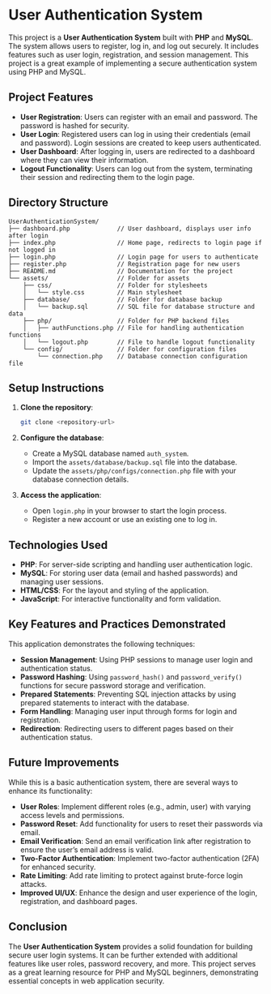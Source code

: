 # User Authentication System

This project is a **User Authentication System** built with **PHP** and **MySQL**. The system allows users to register, log in, and log out securely. It includes features such as user login, registration, and session management. This project is a great example of implementing a secure authentication system using PHP and MySQL.

## Project Features

- **User Registration**: Users can register with an email and password. The password is hashed for security.
- **User Login**: Registered users can log in using their credentials (email and password). Login sessions are created to keep users authenticated.
- **User Dashboard**: After logging in, users are redirected to a dashboard where they can view their information.
- **Logout Functionality**: Users can log out from the system, terminating their session and redirecting them to the login page.

## Directory Structure

```
UserAuthenticationSystem/
├── dashboard.php             // User dashboard, displays user info after login
├── index.php                 // Home page, redirects to login page if not logged in
├── login.php                 // Login page for users to authenticate
├── register.php              // Registration page for new users
├── README.md                 // Documentation for the project
└── assets/                   // Folder for assets
    ├── css/                  // Folder for stylesheets
    │   └── style.css         // Main stylesheet
    ├── database/             // Folder for database backup
    │   └── backup.sql        // SQL file for database structure and data
    ├── php/                  // Folder for PHP backend files
    │   ├── authFunctions.php // File for handling authentication functions
    │   └── logout.php        // File to handle logout functionality
    └── config/               // Folder for configuration files
        └── connection.php    // Database connection configuration file
```

## Setup Instructions

1. **Clone the repository**:
   ```bash
   git clone <repository-url>
   ```

2. **Configure the database**:
   - Create a MySQL database named `auth_system`.
   - Import the `assets/database/backup.sql` file into the database.
   - Update the `assets/php/configs/connection.php` file with your database connection details.

3. **Access the application**:
   - Open `login.php` in your browser to start the login process.
   - Register a new account or use an existing one to log in.

## Technologies Used

- **PHP**: For server-side scripting and handling user authentication logic.
- **MySQL**: For storing user data (email and hashed passwords) and managing user sessions.
- **HTML/CSS**: For the layout and styling of the application.
- **JavaScript**: For interactive functionality and form validation.

## Key Features and Practices Demonstrated

This application demonstrates the following techniques:

- **Session Management**: Using PHP sessions to manage user login and authentication status.
- **Password Hashing**: Using `password_hash()` and `password_verify()` functions for secure password storage and verification.
- **Prepared Statements**: Preventing SQL injection attacks by using prepared statements to interact with the database.
- **Form Handling**: Managing user input through forms for login and registration.
- **Redirection**: Redirecting users to different pages based on their authentication status.

## Future Improvements

While this is a basic authentication system, there are several ways to enhance its functionality:

- **User Roles**: Implement different roles (e.g., admin, user) with varying access levels and permissions.
- **Password Reset**: Add functionality for users to reset their passwords via email.
- **Email Verification**: Send an email verification link after registration to ensure the user’s email address is valid.
- **Two-Factor Authentication**: Implement two-factor authentication (2FA) for enhanced security.
- **Rate Limiting**: Add rate limiting to protect against brute-force login attacks.
- **Improved UI/UX**: Enhance the design and user experience of the login, registration, and dashboard pages.

## Conclusion

The **User Authentication System** provides a solid foundation for building secure user login systems. It can be further extended with additional features like user roles, password recovery, and more. This project serves as a great learning resource for PHP and MySQL beginners, demonstrating essential concepts in web application security.